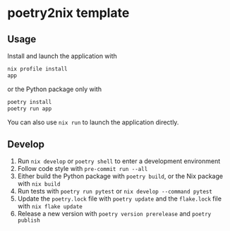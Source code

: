 # poetry2nix template

## Usage

Install and launch the application with

```sh
nix profile install
app
```

or the Python package only with

```sh
poetry install
poetry run app
```

You can also use `nix run` to launch the application directly.

## Develop

1. Run `nix develop` or `poetry shell` to enter a development environment
1. Follow code style with `pre-commit run --all`
1. Either build the Python package with `poetry build`, or the Nix package with `nix build`
1. Run tests with `poetry run pytest` or `nix develop --command pytest`
1. Update the `poetry.lock` file with `poetry update` and the `flake.lock` file with `nix flake update`
1. Release a new version with `poetry version prerelease` and `poetry publish`
